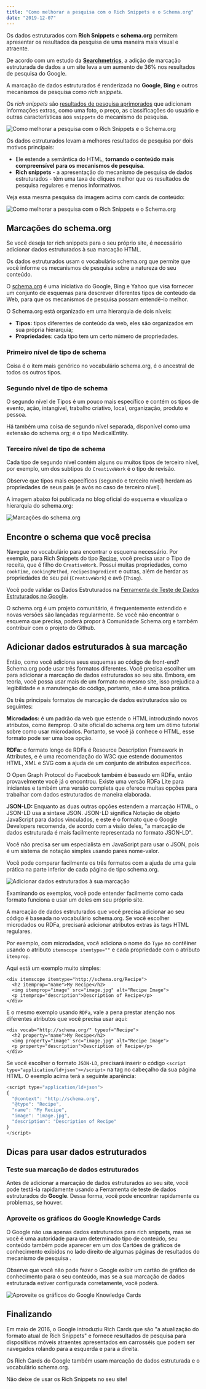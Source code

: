 ```yaml
---
title: "Como melhorar a pesquisa com o Rich Snippets e o Schema.org"
date: "2019-12-07"
---
```


Os dados estruturados com **Rich Snippets** e **schema.org** permitem apresentar os resultados da pesquisa de uma maneira mais visual e atraente.

De acordo com um estudo da [**Searchmetrics**](http://www.searchmetrics.com/news-and-events/schema-org-in-google-search-results/), a adição de marcação estruturada de dados a um site leva a um aumento de 36% nos resultados de pesquisa do Google.

A marcação de dados estruturados é renderizada no **Google**, **Bing** e outros mecanismos de pesquisa como _rich snippets_.

Os _rich snippets_ são [resultados de pesquisa aprimorados](https://developers.google.com/search/docs/guides/intro-structured-data?hl=pt-br) que adicionam informações extras, como uma foto, o preço, as classificações do usuário e outras características aos `snippets` do mecanismo de pesquisa.

![Como melhorar a pesquisa com o Rich Snippets e o Schema.org](images/Rich-Snippets-Serp.png)

Os dados estruturados levam a melhores resultados de pesquisa por dois motivos principais:

- Ele estende a semântica do HTML, **tornando o conteúdo mais compreensível para os mecanismos de pesquisa**.
- **Rich snippets** - a apresentação do mecanismo de pesquisa de dados estruturados - têm uma taxa de cliques melhor que os resultados de pesquisa regulares e menos informativos.

Veja essa mesma pesquisa da imagem acima com cards de conteúdo:

![Como melhorar a pesquisa com o Rich Snippets e o Schema.org](images/Rich-Snippets-Cards.png)

## Marcações do schema.org

Se você deseja ter rich snippets para o seu próprio site, é necessário adicionar dados estruturados à sua marcação HTML.

Os dados estruturados usam o vocabulário schema.org que permite que você informe os mecanismos de pesquisa sobre a natureza do seu conteúdo.

O [schema.org](https://schema.org/) é uma iniciativa do Google, Bing e Yahoo que visa fornecer um conjunto de esquemas para descrever diferentes tipos de conteúdo da Web, para que os mecanismos de pesquisa possam entendê-lo melhor.

O Schema.org está organizado em uma hierarquia de dois níveis:

- **Tipos:** tipos diferentes de conteúdo da web, eles são organizados em sua própria hierarquia;
- **Propriedades**: cada tipo tem um certo número de propriedades.

### Primeiro nível de tipo de schema

Coisa é o item mais genérico no vocabulário schema.org, é o ancestral de todos os outros tipos.

### Segundo nível de tipo de schema

O segundo nível de Tipos é um pouco mais específico e contém os tipos de evento, ação, intangível, trabalho criativo, local, organização, produto e pessoa.

Há também uma coisa de segundo nível separada, disponível como uma extensão do schema.org; é o tipo MedicalEntity.

### Terceiro nível de tipo de schema

Cada tipo de segundo nível contém alguns ou muitos tipos de terceiro nível, por exemplo, um dos subtipos do `CreativeWork` é o tipo de revisão.

Observe que tipos mais específicos (segundo e terceiro nível) herdam as propriedades de seus pais (e avós no caso de terceiro nível).

A imagem abaixo foi publicada no blog oficial do esquema e visualiza o hierarquia do schema.org:

![Marcações do schema.org](images/schema-org-hierarchy.jpg)

## Encontre o schema que você precisa

Navegue no vocabulário para encontrar o esquema necessário. Por exemplo, para Rich Snippets do tipo [Recipe](https://schema.org/Recipe), você precisa usar o Tipo de receita, que é filho do `CreativeWork`. Possui muitas propriedades, como `cookTime`, `cookingMethod`, `recipesIngredient` e outras, além de herdar as propriedades de seu pai (`CreativeWork`) e avô (`Thing`).

Você pode validar os Dados Estruturados na [Ferramenta de Teste de Dados Estruturados no Google](https://search.google.com/structured-data/testing-tool?hl=pt-BR).

O schema.org é um projeto comunitário, é frequentemente estendido e novas versões são lançadas regularmente. Se você não encontrar o esquema que precisa, poderá propor à Comunidade Schema.org e também contribuir com o projeto do Github.

## Adicionar dados estruturados à sua marcação

Então, como você adiciona seus esquemas ao código de front-end? Schema.org pode usar três formatos diferentes. Você precisa escolher um para adicionar a marcação de dados estruturados ao seu site. Embora, em teoria, você possa usar mais de um formato no mesmo site, isso prejudica a legibilidade e a manutenção do código, portanto, não é uma boa prática.

Os três principais formatos de marcação de dados estruturados são os seguintes:

**Microdados:** é um padrão da web que estende o HTML introduzindo novos atributos, como itemprop. O site oficial do schema.org tem um ótimo tutorial sobre como usar microdados. Portanto, se você já conhece o HTML, esse formato pode ser uma boa opção.

**RDFa:** o formato longo de RDFa é Resource Description Framework in Attributes, e é uma recomendação do W3C que estende documentos HTML, XML e SVG com a ajuda de um conjunto de atributos específicos.

O Open Graph Protocol do Facebook também é baseado em RDFa, então provavelmente você já o encontrou. Existe uma versão RDFa Lite para iniciantes e também uma versão completa que oferece muitas opções para trabalhar com dados estruturados de maneira elaborada.

**JSON-LD:** Enquanto as duas outras opções estendem a marcação HTML, o JSON-LD usa a sintaxe JSON. JSON-LD significa Notação de objeto JavaScript para dados vinculados, e este é o formato que o Google Developers recomenda, de acordo com a visão deles, "a marcação de dados estruturada é mais facilmente representada no formato JSON-LD".

Você não precisa ser um especialista em JavaScript para usar o JSON, pois é um sistema de notação simples usando pares nome-valor.

Você pode comparar facilmente os três formatos com a ajuda de uma guia prática na parte inferior de cada página de tipo schema.org.

![Adicionar dados estruturados à sua marcação](images/schema-tab.jpg)

Examinando os exemplos, você pode entender facilmente como cada formato funciona e usar um deles em seu próprio site.

A marcação de dados estruturados que você precisa adicionar ao seu código é baseada no vocabulário schema.org. Se você escolher microdados ou RDFa, precisará adicionar atributos extras às tags HTML regulares.

Por exemplo, com microdados, você adiciona o nome do `Type` ao contêiner usando o atributo `itemscope itemtype=""` e cada propriedade com o atributo `itemprop`.

Aqui está um exemplo muito simples:

```markup
<div itemscope itemtype="http://schema.org/Recipe">
  <h2 itemprop="name">My Recipe</h2>
  <img itemprop="image" src="image.jpg" alt="Recipe Image">
  <p itemprop="description">Description of Recipe</p>
</div>
```

E o mesmo exemplo usando `RDFa`, vale a pena prestar atenção nos diferentes atributos que você precisa usar aqui:

```markup
<div vocab="http://schema.org/" typeof="Recipe">
  <h2 property="name">My Recipe</h2>
  <img property="image" src="image.jpg" alt="Recipe Image">
  <p property="description">Description of Recipe</p>
</div>
```

Se você escolher o formato `JSON-LD`, precisará inserir o código `<script type="application/ld+json"></script>` na tag no cabeçalho da sua página HTML. O exemplo acima terá a seguinte aparência:

```javascript
<script type="application/ld+json">
{
  "@context": "http://schema.org",
  "@type": "Recipe",
  "name": "My Recipe",
  "image": "image.jpg",
  "description": "Description of Recipe"
}
</script>
```

## Dicas para usar dados estruturados

### Teste sua marcação de dados estruturados

Antes de adicionar a marcação de dados estruturados ao seu site, você pode testá-la rapidamente usando a Ferramenta de teste de dados estruturados do **Google**. Dessa forma, você pode encontrar rapidamente os problemas, se houver.

### Aproveite os gráficos do Google Knowledge Cards

O Google não usa apenas dados estruturados para rich snippets, mas se você é uma autoridade para um determinado tipo de conteúdo, seu conteúdo também pode aparecer em um dos Cartões de gráficos de conhecimento exibidos no lado direito de algumas páginas de resultados do mecanismo de pesquisa .

Observe que você não pode fazer o Google exibir um cartão de gráfico de conhecimento para o seu conteúdo, mas se a sua marcação de dados estruturada estiver configurada corretamente, você poderá.

![Aproveite os gráficos do Google Knowledge Cards](images/facebook-knowledge-graph.jpg)

## Finalizando

Em maio de 2016, o Google introduziu Rich Cards que são "a atualização do formato atual de Rich Snippets" e fornece resultados de pesquisa para dispositivos móveis atraentes apresentados em carrosséis que podem ser navegados rolando para a esquerda e para a direita.

Os Rich Cards do Google também usam marcação de dados estruturada e o vocabulário schema.org.

Não deixe de usar os Rich Snippets no seu site!

